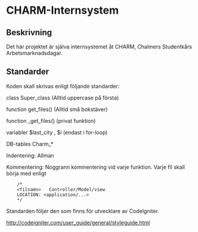 # CHARM-Internsystem

## Beskrivning
Det här projektet är själva internsystemet åt CHARM, Chalmers Studentkårs Arbetsmarknadsdagar.

## Standarder
Koden skall skrivas enligt följande standarder: 

class 		Super_class (Alltid uppercase på första)

function	get_files() (Alltid små bokstäver)

function	_get_files() (privat funktion)

variabler	$last_city , $i (endast i for-loop)

DB-tables	Charm_*

Indentering:	Allman

Kommentering:	Noggrann kommentering vid varje funktion. Varje fil skall börja med enligt

		/*
		<filnamn>	Controller/Model/view
		LOCATION: <application/...>
		*/


Standarden följer den som finns för utvecklare av CodeIgniter.

http://codeigniter.com/user_guide/general/styleguide.html 

